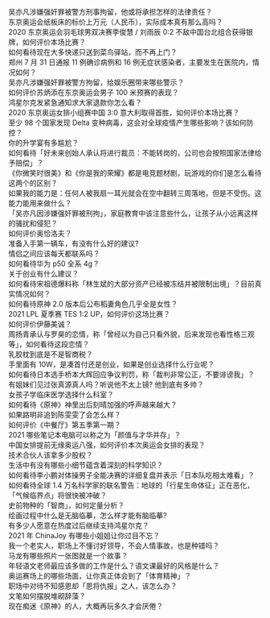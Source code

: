 吴亦凡涉嫌强奸罪被警方刑事拘留，他或将承担怎样的法律责任？  
东京奥运会纸板床的标价上万元（人民币），实际成本真有那么高吗？  
2020 东京奥运会羽毛球男双决赛李俊慧 / 刘雨辰 0:2 不敌中国台北组合获得银牌，如何评价本场比赛？  
如何看待现在大多快递只送到菜鸟驿站，而不再上门？  
郑州 7 月 31 日通报 11 例确诊病例和 16 例无症状感染者，主要发生在医院内，情况如何？  
吴亦凡涉嫌强奸罪被警方拘留，给娱乐圈带来哪些警示？  
如何评价苏炳添在东京奥运会男子 100 米预赛的表现？  
鸿星尔克发紧急通知求大家退款你怎么看？  
2020 东京奥运女排小组赛中国 3:0 意大利取得首胜，如何评价本场比赛？  
至少 98 个国家发现 Delta 变种病毒，这会对全球疫情产生哪些影响？该如何防控？  
你的升学宴有多尴尬？  
如何看待「好未来创始人承认将进行裁员：不能转岗的，公司也会按照国家法律给予赔偿」？  
《你微笑时很美》和《你是我的荣耀》都是电竞题材剧，玩游戏的你们是怎么看待这两个的区别？  
如果我的能力是：任何人被我扇一耳光就会在空中翻转三周落地，但是不受伤。这能力能用来做什么？  
「吴亦凡因涉嫌强奸罪被刑拘」，家庭教育中该注意些什么，让孩子从小远离这样的骚扰和侵犯？  
如何评价奥恰洛夫？  
准备入手第一辆车，有没有什么好的建议?  
情侣之间应该每天都联系吗？  
如何看待华为 p50 全系 4g？  
关于创业有什么建议？  
如何看待宋祖德爆料称「林生斌的大部分资产已经被冻结并被限制出境」？目前真实情况如何？  
如何看待原神 2.0 版本后公布稻妻角色几乎全是女性？  
2021 LPL 夏季赛 TES 1:2 UP，如何评价这场比赛？  
如何评价伊藤美诚？  
周扬青承认与罗昊的恋情，称「曾经以为自己只看外貌，后来发现也看性格三观等」，如何看待这段恋情？  
乳胶枕到底是不是智商税？  
手里面有 10W，是凑首付还是创业，如果是创业选择什么行业呢？  
如何看待日本选手桥本大辉回应争议判罚，称「裁判非常公正，不要诽谤我」？  
有姐妹们见过张真源真人吗？听说他不太上镜? 他到底有多帅？  
女孩子学临床医学选择什么科室？  
如何看待《原神》神里出后刻晴加强的呼声越来越大？  
如果路明非追到陈雯雯了会怎么样？  
如何评价《中餐厅》第五季第一期？  
2021 哪些笔记本电脑可以称之为「颜值与才华并存」？  
中国女排提前无缘奥运八强，如何评价本次奥运会女排的表现？  
技术合伙人该拿多少股权？  
生活中有没有哪些小细节蕴含着深刻的科学知识？  
如何看待李小鹏对体操男子全能决赛的详细复盘并表示「日本队吃相太难看」？  
如何看待全球 1.4 万名科学家的联名警告：地球的「行星生命体征」正在恶化，「气候临界点」将很快被冲破？  
史前物种的「智商」，如何定量分析？  
绘画过程中什么是无脑临摹，怎么样才能有脑临摹?  
有多少人愿意在热度过后继续支持鸿星尔克？  
2021 年 ChinaJoy 有哪些小姐姐让你过目不忘？  
我一个老实人，职场上不懂讨好领导，不会人情事故，也是种错吗？  
马龙有哪些照片一张图就是一个故事？  
年轻语文老师最应该多做的工作是什么？语文课最好的风格是什么？  
奥运赛场上的哪些场面，让你真正体会到了「体育精神」？  
职场中对待不知感恩却「恩将仇报」之人，该怎么办？  
文笔如何摆脱堆砌辞藻？  
现在痴迷《原神》的人，大概再玩多久才会厌倦？  
